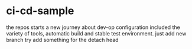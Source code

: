 # ci-cd-sample
the repos starts a new journey about dev-op configuration included the variety of tools, automatic build and stable test environment.
just add new branch
try add something for the detach head